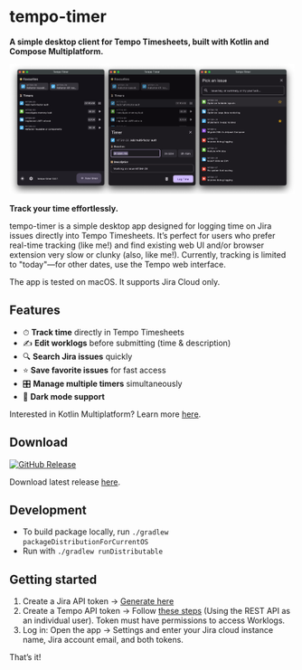 # tempo-timer

**A simple desktop client for Tempo Timesheets, built with Kotlin and Compose Multiplatform.**

![](docs/screenshots.png)

**Track your time effortlessly.**

tempo-timer is a simple desktop app designed for logging time on Jira issues directly into Tempo Timesheets. It’s perfect for users who prefer real-time tracking (like me!) and find existing web UI and/or browser extension very slow or clunky (also, like me!). Currently, tracking is limited to "today"—for other dates, use the Tempo web interface.

The app is tested on macOS. It supports Jira Cloud only.

## Features
- ⏱ **Track time** directly in Tempo Timesheets
- ✍ **Edit worklogs** before submitting (time & description)
- 🔍 **Search Jira issues** quickly
- ⭐ **Save favorite issues** for fast access
- 🎛 **Manage multiple timers** simultaneously
- 🌙 **Dark mode support**

Interested in Kotlin Multiplatform? Learn more [here](https://www.jetbrains.com/help/kotlin-multiplatform-dev/get-started.html).

## Download
[![GitHub Release](https://img.shields.io/github/v/release/matejsemancik/tempo-timer?include_prereleases&sort=semver&display_name=release&style=flat&link=https%3A%2F%2Fgithub.com%2Fmatejsemancik%2Ftempo-timer%2Freleases%2Flatest)](https://github.com/matejsemancik/tempo-timer/releases/latest)

Download latest release [here](https://github.com/matejsemancik/tempo-timer/releases/latest).

## Development

- To build package locally, run `./gradlew packageDistributionForCurrentOS`
- Run with `./gradlew runDistributable`

## Getting started

1. Create a Jira API token → [Generate here](https://id.atlassian.com/manage-profile/security/api-tokens)
2. Create a Tempo API token → Follow [these steps](https://apidocs.tempo.io/#section/Authentication) (Using the REST API as an individual user). Token must have permissions to access Worklogs.
3. Log in: Open the app -> Settings and enter your Jira cloud instance name, Jira account email, and both tokens.

That’s it!
